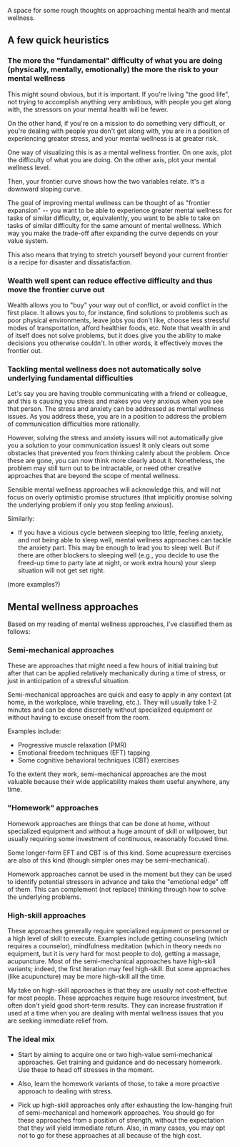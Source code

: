 A space for some rough thoughts on approaching mental health and
mental wellness.

## A few quick heuristics

### The more the "fundamental" difficulty of what you are doing (physically, mentally, emotionally) the more the risk to your mental wellness

This might sound obvious, but it is important. If you're living "the
good life", not trying to accomplish anything very ambitious, with
people you get along with, the stressors on your mental health will be
fewer.

On the other hand, if you're on a mission to do something very
difficult, or you're dealing with people you don't get along with, you
are in a position of experiencing greater stress, and your mental
wellness is at greater risk.

One way of visualizing this is as a mental wellness frontier. On one
axis, plot the difficulty of what you are doing. On the other axis,
plot your mental wellness level.

Then, your frontier curve shows how the two variables relate. It's a
downward sloping curve.

The goal of improving mental wellness can be thought of as "frontier
expansion" -- you want to be able to experience greater mental
wellness for tasks of similar difficulty, or, equivalently, you want
to be able to take on tasks of similar difficulty for the same amount
of mental wellness. Which way you make the trade-off after expanding
the curve depends on your value system.

This also means that trying to stretch yourself beyond your current
frontier is a recipe for disaster and dissatisfaction.

### Wealth well spent can reduce effective difficulty and thus move the frontier curve out

Wealth allows you to "buy" your way out of conflict, or avoid conflict
in the first place. It allows you to, for instance, find solutions to
problems such as poor physical environments, leave jobs you don't
like, choose less stressful modes of transportation, afford healthier
foods, etc. Note that wealth in and of itself does not solve problems,
but it does give you the ability to make decisions you otherwise
couldn't. In other words, it effectively moves the frontier out.

### Tackling mental wellness does not automatically solve underlying fundamental difficulties

Let's say you are having trouble communicating with a friend or
colleague, and this is causing you stress and makes you very anxious
when you see that person. The stress and anxiety can be addressed as
mental wellness issues. As you address these, you are in a position to
address the problem of communication difficulties more rationally.

However, solving the stress and anxiety issues will not automatically
give you a solution to your communication issues! It only clears out
some obstacles that prevented you from thinking calmly about the
problem. Once these are gone, you can now think more clearly about
it. Nonetheless, the problem may still turn out to be intractable, or
need other creative approaches that are beyond the scope of mental
wellness.

Sensible mental wellness approaches will acknowledge this, and will
not focus on overly optimistic promise structures (that implicitly
promise solving the underlying problem if only you stop feeling
anxious).

Similarly:

* If you have a vicious cycle between sleeping too little, feeling
  anxiety, and not being able to sleep well, mental wellness
  approaches can tackle the anxiety part. This may be enough to lead
  you to sleep well. But if there are other blockers to sleeping well
  (e.g., you decide to use the freed-up time to party late at night,
  or work extra hours) your sleep situation will not get set right.

(more examples?)

## Mental wellness approaches

Based on my reading of mental wellness approaches, I've classified them as follows:

### Semi-mechanical approaches

These are approaches that might need a few hours of initial training
but after that can be applied relatively mechanically during a time of
stress, or just in anticipation of a stressful situation.

Semi-mechanical approaches are quick and easy to apply in any context
(at home, in the workplace, while traveling, etc.). They will usually
take 1-2 minutes and can be done discreetly without specialized
equipment or without having to excuse oneself from the room.

Examples include:

* Progressive muscle relaxation (PMR)
* Emotional freedom techniques (EFT) tapping
* Some cognitive behavioral techniques (CBT) exercises

To the extent they work, semi-mechanical approaches are the most
valuable because their wide applicability makes them useful anywhere,
any time.

### "Homework" approaches

Homework approaches are things that can be done at home, without
specialized equipment and without a huge amount of skill or willpower,
but usually requiring some investment of continuous, reasonably
focused time.

Some longer-form EFT and CBT is of this kind. Some acupressure
exercises are also of this kind (though simpler ones may be
semi-mechanical).

Homework approaches cannot be used in the moment but they can be used
to identify potential stressors in advance and take the "emotional
edge" off of them. This can complement (not replace) thinking through
how to solve the underlying problems.

### High-skill approaches

These approaches generally require specialized equipment or personnel
or a high level of skill to execute. Examples include getting
counseling (which requires a counselor), mindfulness meditation (which
in theory needs no equipment, but it is very hard for most people to
do), getting a massage, acupuncture. Most of the semi-mechanical
approaches have high-skill variants; indeed, the first iteration may
feel high-skill. But some approaches (like acupuncture) may be more
high-skill all the time.

My take on high-skill approaches is that they are usually not
cost-effective for most people. These approaches require huge resource
investment, but often don't yield good short-term results. They can
increase frustration if used at a time when you are dealing with
mental wellness issues that you are seeking immediate relief from.

### The ideal mix

* Start by aiming to acquire one or two high-value semi-mechanical
  approaches. Get training and guidance and do necessary homework. Use
  these to head off stresses in the moment.

* Also, learn the homework variants of those, to take a more proactive
  approach to dealing with stress.

* Pick up high-skill approaches only after exhausting the low-hanging
  fruit of semi-mechanical and homework approaches. You should go for
  these approaches from a position of strength, without the
  expectation that they will yield immediate return. Also, in many
  cases, you may opt not to go for these approaches at all because of
  the high cost.



